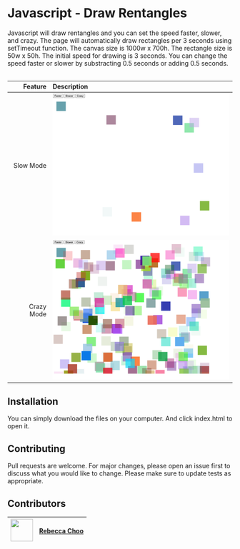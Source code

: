 # Javascript - Draw Rentangles

Javascript will draw rentangles and you can set the speed faster, slower, and crazy.
The page will automatically draw rectangles per 3 seconds using setTimeout function.
The canvas size is 1000w x 700h.
The rectangle size is 50w x 50h.
The initial speed for drawing is 3 seconds.
You can change the speed faster or slower by substracting 0.5 seconds or adding 0.5 seconds.<br /><br />

| Feature | Description |
| -----: | :----------- |
|  Slow Mode | <img src="https://github.com/rebeccachoo/javascript-draw-rectangles/blob/main/screenshot1.png?raw=true"  width="400">|
|  Crazy Mode | <img src="https://github.com/rebeccachoo/javascript-draw-rectangles/blob/main/screenshot2.png?raw=true"  width="400">|

## Installation

You can simply download the files on your computer. And click index.html to open it.
 
## Contributing

Pull requests are welcome. For major changes, please open an issue first to discuss what you would like to change.
Please make sure to update tests as appropriate. 


##  Contributors

|  <img src="https://avatars.githubusercontent.com/u/254729?s=460&u=58ed23724180265db677357b4133d4ef970d6407&v=4" width="50" height="50" /> |<a href="https://github.com/rebeccachoo" target="_blank">Rebecca Choo</a>| 
| ----------- | ----------- |
